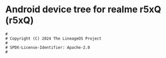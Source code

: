 # Android device tree for realme r5xQ (r5xQ)

```
#
# Copyright (C) 2024 The LineageOS Project
#
# SPDX-License-Identifier: Apache-2.0
#
```
